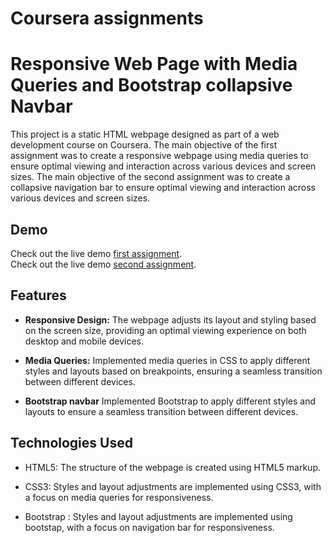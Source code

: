 # Coursera assignments

# Responsive Web Page with Media Queries and Bootstrap collapsive Navbar

This project is a static HTML webpage designed as part of a web development course on Coursera. 
The main objective of the first assignment was to create a responsive webpage using media queries to ensure optimal viewing and interaction across various devices and screen sizes.
The main objective of the second assignment was to create a collapsive navigation bar to ensure optimal viewing and interaction across various devices and screen sizes.

## Demo

Check out the live demo [first assignment](https://prajapati-kiran.github.io/prajapati.github.io/menu.html).  
Check out the live demo [second assignment](https://prajapati-kiran.github.io/prajapati.github.io/menu.html).


## Features

- **Responsive Design:** The webpage adjusts its layout and styling based on the screen size, providing an optimal viewing experience on both desktop and mobile devices.

- **Media Queries:** Implemented media queries in CSS to apply different styles and layouts based on breakpoints, ensuring a seamless transition between different devices.

- **Bootstrap navbar** Implemented Bootstrap to apply different styles and layouts to ensure a seamless transition between different devices.

## Technologies Used

- HTML5: The structure of the webpage is created using HTML5 markup.

- CSS3: Styles and layout adjustments are implemented using CSS3, with a focus on media queries for responsiveness.

- Bootstrap : Styles and layout adjustments are implemented using bootstap, with a focus on navigation bar for responsiveness.


